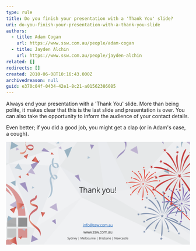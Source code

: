 ```yaml
---
type: rule
title: Do you finish your presentation with a 'Thank You' slide?
uri: do-you-finish-your-presentation-with-a-thank-you-slide
authors:
  - title: Adam Cogan
    url: https://www.ssw.com.au/people/adam-cogan
  - title: Jayden Alchin
    url: https://www.ssw.com.au/people/jayden-alchin
related: []
redirects: []
created: 2010-06-08T10:16:43.000Z
archivedreason: null
guid: e370c04f-0434-42e1-8c21-a01562386085
---
```

Always end your presentation with a 'Thank You' slide. More than being polite, it makes clear that this is the last slide and presentation is over. You can also take the opportunity to inform the audience of your contact details.

Even better; if you did a good job, you might get a clap (or in Adam's case, a cough).

<!--endintro-->

![Figure: Always finish with a 'Thank You' slide](/rules/do-you-finish-your-presentation-with-a-thank-you-slide/thankyouslidegood.png)
